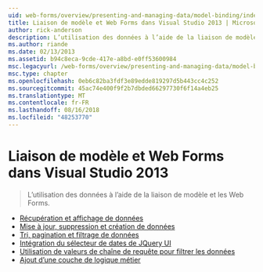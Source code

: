 ```yaml
---
uid: web-forms/overview/presenting-and-managing-data/model-binding/index
title: Liaison de modèle et Web Forms dans Visual Studio 2013 | Microsoft Docs
author: rick-anderson
description: L’utilisation des données à l’aide de la liaison de modèle et les Web Forms.
ms.author: riande
ms.date: 02/13/2013
ms.assetid: b94c8eca-9cde-417e-a8bd-e0ff53600984
msc.legacyurl: /web-forms/overview/presenting-and-managing-data/model-binding
msc.type: chapter
ms.openlocfilehash: 0eb6c82ba3fdf3e89edde819297d5b443cc4c252
ms.sourcegitcommit: 45ac74e400f9f2b7dbded66297730f6f14a4eb25
ms.translationtype: MT
ms.contentlocale: fr-FR
ms.lasthandoff: 08/16/2018
ms.locfileid: "48253770"
---
```

<a name="model-binding-and-web-forms-in-visual-studio-2013"></a>Liaison de modèle et Web Forms dans Visual Studio 2013
====================
> L’utilisation des données à l’aide de la liaison de modèle et les Web Forms.


- [Récupération et affichage de données](retrieving-data.md)
- [Mise à jour, suppression et création de données](updating-deleting-and-creating-data.md)
- [Tri, pagination et filtrage de données](sorting-paging-and-filtering-data.md)
- [Intégration du sélecteur de dates de JQuery UI](integrating-jquery-ui.md)
- [Utilisation de valeurs de chaîne de requête pour filtrer les données](using-query-string-values-to-retrieve-data.md)
- [Ajout d’une couche de logique métier](adding-business-logic-layer.md)
